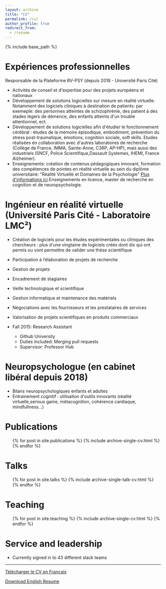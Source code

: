 ```yaml
---
layout: archive
title: "CV"
permalink: /cv/
author_profile: true
redirect_from:
  - /resume
---
```


{% include base_path %}

Expériences professionnelles
======
 Responsable de la Plateforme RV-PSY (depuis 2018 - Université Paris Cité)
 
  * Activités de conseil et d'expertise pour des projets européens et nationaux
  * Développement de solutions logicielles sur mesure en réalité virtuelle. Notamment des logiciels cliniques à destination de patients: par exemeple:  des personnes atteintes de schizophrénie, des patient à des stades légers de démence, des enfants atteints d'un trouble attentionnel, ect.
   * Développement de solutions logicielles afin d'étudier le fonctionnement cérébral : études de la mémoire épisodique, embodiment, prévention du stress post-traumatique, émotions, cognition sociale, soft skills. Etudes réalisées en collaboration avec d'autres laboratoires de recherche (Collège de France, IMMA, Sainte-Anne, C3RP, AP-HP), mais aussi des industriels (SNCF, Police Scientifique,Dassault Systemes, IHEMI, France Alzheimer).
   * Enseignements: création de contenus pédagogiques innovant, formation des compétences de pointes en réalité virtuelle au sein du diplôme universitaire: "Réalité Virtuelle et Domaines de la Psychologie" [Plus d'informations ici](https://odf.u-paris.fr/fr/offre-de-formation/diplome-d-universite-1/sciences-humaines-et-sociales-SHS/du-realite-virtuelle-et-domaines-de-la-psychologie-JM9B60NO.html).Enseignements en licence, master de recherche en cognition et de neuropsychologie.

Ingénieur en réalité virtuelle (Université Paris Cité - Laboratoire LMC²)
======
  * Création de logiciels pour les études expérimentales ou cliniques des chercheurs : plus d'une vingtaine de logiciels créés dont dix qui ont permis ou vont permettre de valider une thèse scientifique

  * Participation à l’élaboration de projets de recherche

  * Gestion de projets

  * Encadrement de stagiaires

  * Veille technologique et scientifique

  * Gestion informatique et maintenance des matériels

  * Négociations avec les fournisseurs et les prestataires de services

  * Valorisation de projets scientifiques en produits commerciaux

* Fall 2015: Research Assistant
  * Github University
  * Duties included: Merging pull requests
  * Supervisor: Professor Hub
  
Neuropsychologue (en cabinet libéral depuis 2018)
======
* Bilans neuropsychologiques enfants et adultes
* Entrainement cognitif : utilisation d'outils innovants (réalité virtuelle,serious game, métacognition, cohérence cardiaque, mindfullness...)


Publications
======
  <ul>{% for post in site.publications %}
    {% include archive-single-cv.html %}
  {% endfor %}</ul>
  
Talks
======
  <ul>{% for post in site.talks %}
    {% include archive-single-talk-cv.html %}
  {% endfor %}</ul>
  
Teaching
======
  <ul>{% for post in site.teaching %}
    {% include archive-single-cv.html %}
  {% endfor %}</ul>
  
Service and leadership
======
* Currently signed in to 43 different slack teams

---

[Télécharger le CV en Français](https://alexandregastonbellegarde.github.io/files/CV_French.pdf)

[Download English Resume](https://alexandregastonbellegarde.github.io/files/CV_English.pdf)


